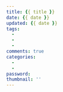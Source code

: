 ```yaml
---
title: {{ title }}
date: {{ date }}
updated: {{ date }}
tags:
  - 
  - 
  - 
comments: true
categories: 
  - 
  - 
password:
thumbnail: ''
---
```

<!-- more -->